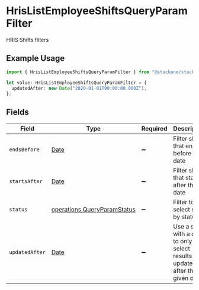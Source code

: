 # HrisListEmployeeShiftsQueryParamFilter

HRIS Shifts filters

## Example Usage

```typescript
import { HrisListEmployeeShiftsQueryParamFilter } from "@stackone/stackone-client-ts/sdk/models/operations";

let value: HrisListEmployeeShiftsQueryParamFilter = {
  updatedAfter: new Date("2020-01-01T00:00:00.000Z"),
};
```

## Fields

| Field                                                                                         | Type                                                                                          | Required                                                                                      | Description                                                                                   | Example                                                                                       |
| --------------------------------------------------------------------------------------------- | --------------------------------------------------------------------------------------------- | --------------------------------------------------------------------------------------------- | --------------------------------------------------------------------------------------------- | --------------------------------------------------------------------------------------------- |
| `endsBefore`                                                                                  | [Date](https://developer.mozilla.org/en-US/docs/Web/JavaScript/Reference/Global_Objects/Date) | :heavy_minus_sign:                                                                            | Filter shifts that end before this date                                                       |                                                                                               |
| `startsAfter`                                                                                 | [Date](https://developer.mozilla.org/en-US/docs/Web/JavaScript/Reference/Global_Objects/Date) | :heavy_minus_sign:                                                                            | Filter shifts that start after this date                                                      |                                                                                               |
| `status`                                                                                      | [operations.QueryParamStatus](../../../sdk/models/operations/queryparamstatus.md)             | :heavy_minus_sign:                                                                            | Filter to select shifts by status                                                             |                                                                                               |
| `updatedAfter`                                                                                | [Date](https://developer.mozilla.org/en-US/docs/Web/JavaScript/Reference/Global_Objects/Date) | :heavy_minus_sign:                                                                            | Use a string with a date to only select results updated after that given date                 | 2020-01-01T00:00:00.000Z                                                                      |